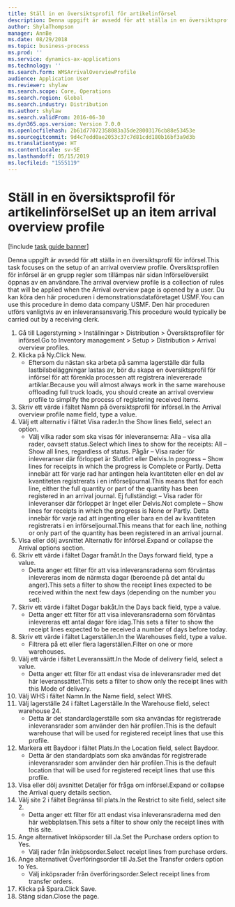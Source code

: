 ```yaml
---
title: Ställ in en översiktsprofil för artikelinförsel
description: Denna uppgift är avsedd för att ställa in en översiktsprofil för införsel.
author: ShylaThompson
manager: AnnBe
ms.date: 08/29/2018
ms.topic: business-process
ms.prod: ''
ms.service: dynamics-ax-applications
ms.technology: ''
ms.search.form: WMSArrivalOverviewProfile
audience: Application User
ms.reviewer: shylaw
ms.search.scope: Core, Operations
ms.search.region: Global
ms.search.industry: Distribution
ms.author: shylaw
ms.search.validFrom: 2016-06-30
ms.dyn365.ops.version: Version 7.0.0
ms.openlocfilehash: 2b61d77072358083a35de28003176cb88e53453e
ms.sourcegitcommit: 9d4c7edd0ae2053c37c7d81cdd180b16bf3a9d3b
ms.translationtype: HT
ms.contentlocale: sv-SE
ms.lasthandoff: 05/15/2019
ms.locfileid: "1555119"
---
```

# <a name="set-up-an-item-arrival-overview-profile"></a><span data-ttu-id="872c5-103">Ställ in en översiktsprofil för artikelinförsel</span><span class="sxs-lookup"><span data-stu-id="872c5-103">Set up an item arrival overview profile</span></span>

[!include [task guide banner](../../includes/task-guide-banner.md)]

<span data-ttu-id="872c5-104">Denna uppgift är avsedd för att ställa in en översiktsprofil för införsel.</span><span class="sxs-lookup"><span data-stu-id="872c5-104">This task focuses on the setup of an arrival overview profile.</span></span> <span data-ttu-id="872c5-105">Översiktsprofilen för införsel är en grupp regler som tillämpas när sidan Införselöversikt öppnas av en användare.</span><span class="sxs-lookup"><span data-stu-id="872c5-105">The arrival overview profile is a collection of rules that will be applied when the Arrival overview page is opened by a user.</span></span> <span data-ttu-id="872c5-106">Du kan köra den här proceduren i demonstrationsdataföretaget USMF.</span><span class="sxs-lookup"><span data-stu-id="872c5-106">You can use this procedure in demo data company USMF.</span></span> <span data-ttu-id="872c5-107">Den här proceduren utförs vanligtvis av en inleveransansvarig.</span><span class="sxs-lookup"><span data-stu-id="872c5-107">This procedure would typically be carried out by a receiving clerk.</span></span>





1. <span data-ttu-id="872c5-108">Gå till Lagerstyrning > Inställningar > Distribution > Översiktsprofiler för införsel.</span><span class="sxs-lookup"><span data-stu-id="872c5-108">Go to Inventory management > Setup > Distribution > Arrival overview profiles.</span></span>
2. <span data-ttu-id="872c5-109">Klicka på Ny.</span><span class="sxs-lookup"><span data-stu-id="872c5-109">Click New.</span></span>
    * <span data-ttu-id="872c5-110">Eftersom du nästan ska arbeta på samma lagerställe där fulla lastbilsbeläggningar lastas av, bör du skapa en översiktsprofil för införsel för att förenkla processen att registrera inlevererade artiklar.</span><span class="sxs-lookup"><span data-stu-id="872c5-110">Because you will almost always work in the same warehouse offloading full truck loads, you should create an arrival overview profile to simplify the process of registering received items.</span></span>  
3. <span data-ttu-id="872c5-111">Skriv ett värde i fältet Namn på översiktsprofil för införsel.</span><span class="sxs-lookup"><span data-stu-id="872c5-111">In the Arrival overview profile name field, type a value.</span></span>
4. <span data-ttu-id="872c5-112">Välj ett alternativ i fältet Visa rader.</span><span class="sxs-lookup"><span data-stu-id="872c5-112">In the Show lines field, select an option.</span></span>
    * <span data-ttu-id="872c5-113">Välj vilka rader som ska visas för inleveranserna: Alla – visa alla rader, oavsett status.</span><span class="sxs-lookup"><span data-stu-id="872c5-113">Select which lines to show for the receipts:   All – Show all lines, regardless of status.</span></span>   <span data-ttu-id="872c5-114">Pågår – Visa rader för inleveranser där förloppet är Slutfört eller Delvis.</span><span class="sxs-lookup"><span data-stu-id="872c5-114">In progress – Show lines for receipts in which the progress is Complete or Partly.</span></span> <span data-ttu-id="872c5-115">Detta innebär att för varje rad har antingen hela kvantiteten eller en del av kvantiteten registrerats i en införseljournal.</span><span class="sxs-lookup"><span data-stu-id="872c5-115">This means that for each line, either the full quantity or part of the quantity has been registered in an arrival journal.</span></span>   <span data-ttu-id="872c5-116">Ej fullständigt – Visa rader för inleveranser där förloppet är Inget eller Delvis.</span><span class="sxs-lookup"><span data-stu-id="872c5-116">Not complete – Show lines for receipts in which the progress is None or Partly.</span></span> <span data-ttu-id="872c5-117">Detta innebär för varje rad att ingenting eller bara en del av kvantiteten registrerats i en införseljournal.</span><span class="sxs-lookup"><span data-stu-id="872c5-117">This means that for each line, nothing or only part of the quantity has been registered in an arrival journal.</span></span>  
5. <span data-ttu-id="872c5-118">Visa eller dölj avsnittet Alternativ för införsel.</span><span class="sxs-lookup"><span data-stu-id="872c5-118">Expand or collapse the Arrival options section.</span></span>
6. <span data-ttu-id="872c5-119">Skriv ett värde i fältet Dagar framåt.</span><span class="sxs-lookup"><span data-stu-id="872c5-119">In the Days forward field, type a value.</span></span>
    * <span data-ttu-id="872c5-120">Detta anger ett filter för att visa inleveransraderna som förväntas inlevereras inom de närmsta dagar (beroende på det antal du anger).</span><span class="sxs-lookup"><span data-stu-id="872c5-120">This sets a filter to show the receipt lines expected to be received within the next few days (depending on the number you set).</span></span>  
7. <span data-ttu-id="872c5-121">Skriv ett värde i fältet Dagar bakåt.</span><span class="sxs-lookup"><span data-stu-id="872c5-121">In the Days back field, type a value.</span></span>
    * <span data-ttu-id="872c5-122">Detta anger ett filter för att visa inleveransraderna som förväntas inlevereras ett antal dagar före idag.</span><span class="sxs-lookup"><span data-stu-id="872c5-122">This sets a filter to show the receipt lines expected to be received a number of days before today.</span></span>  
8. <span data-ttu-id="872c5-123">Skriv ett värde i fältet Lagerställen.</span><span class="sxs-lookup"><span data-stu-id="872c5-123">In the Warehouses field, type a value.</span></span>
    * <span data-ttu-id="872c5-124">Filtrera på ett eller flera lagerställen.</span><span class="sxs-lookup"><span data-stu-id="872c5-124">Filter on one or more warehouses.</span></span>  
9. <span data-ttu-id="872c5-125">Välj ett värde i fältet Leveranssätt.</span><span class="sxs-lookup"><span data-stu-id="872c5-125">In the Mode of delivery field, select a value.</span></span>
    * <span data-ttu-id="872c5-126">Detta anger ett filter för att endast visa de inleveransrader med det här leveranssättet.</span><span class="sxs-lookup"><span data-stu-id="872c5-126">This sets a filter to show only the receipt lines with this Mode of delivery.</span></span>  
10. <span data-ttu-id="872c5-127">Välj WHS i fältet Namn.</span><span class="sxs-lookup"><span data-stu-id="872c5-127">In the Name field, select WHS.</span></span>
11. <span data-ttu-id="872c5-128">Välj lagerställe 24 i fältet Lagerställe.</span><span class="sxs-lookup"><span data-stu-id="872c5-128">In the Warehouse field, select warehouse 24.</span></span>
    * <span data-ttu-id="872c5-129">Detta är det standardlagerställe som ska användas för registrerade inleveransrader som använder den här profilen.</span><span class="sxs-lookup"><span data-stu-id="872c5-129">This is the default warehouse that will be used for registered receipt lines that use this profile.</span></span>  
12. <span data-ttu-id="872c5-130">Markera ett Baydoor i fältet Plats.</span><span class="sxs-lookup"><span data-stu-id="872c5-130">In the Location field, select Baydoor.</span></span>
    * <span data-ttu-id="872c5-131">Detta är den standardplats som ska användas för registrerade inleveransrader som använder den här profilen.</span><span class="sxs-lookup"><span data-stu-id="872c5-131">This is the default location that will be used for registered receipt lines that use this profile.</span></span>  
13. <span data-ttu-id="872c5-132">Visa eller dölj avsnittet Detaljer för fråga om införsel.</span><span class="sxs-lookup"><span data-stu-id="872c5-132">Expand or collapse the Arrival query details section.</span></span>
14. <span data-ttu-id="872c5-133">Välj site 2 i fältet Begränsa till plats.</span><span class="sxs-lookup"><span data-stu-id="872c5-133">In the Restrict to site field, select site 2.</span></span>
    * <span data-ttu-id="872c5-134">Detta anger ett filter för att endast visa inleveransraderna med den här webbplatsen.</span><span class="sxs-lookup"><span data-stu-id="872c5-134">This sets a filter to show only the receipt lines with this site.</span></span>  
15. <span data-ttu-id="872c5-135">Ange alternativet Inköpsorder till Ja.</span><span class="sxs-lookup"><span data-stu-id="872c5-135">Set the Purchase orders option to Yes.</span></span>
    * <span data-ttu-id="872c5-136">Välj rader från inköpsorder.</span><span class="sxs-lookup"><span data-stu-id="872c5-136">Select receipt lines from purchase orders.</span></span>  
16. <span data-ttu-id="872c5-137">Ange alternativet Överföringsorder till Ja.</span><span class="sxs-lookup"><span data-stu-id="872c5-137">Set the Transfer orders option to Yes.</span></span>
    * <span data-ttu-id="872c5-138">Välj inköpsrader från överföringsorder.</span><span class="sxs-lookup"><span data-stu-id="872c5-138">Select receipt lines from transfer orders.</span></span>  
17. <span data-ttu-id="872c5-139">Klicka på Spara.</span><span class="sxs-lookup"><span data-stu-id="872c5-139">Click Save.</span></span>
18. <span data-ttu-id="872c5-140">Stäng sidan.</span><span class="sxs-lookup"><span data-stu-id="872c5-140">Close the page.</span></span>

